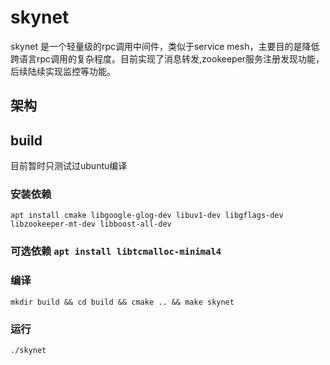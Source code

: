 # skynet
skynet 是一个轻量级的rpc调用中间件，类似于service mesh，主要目的是降低跨语言rpc调用的复杂程度。目前实现了消息转发,zookeeper服务注册发现功能，后续陆续实现监控等功能。
## 架构

## build
目前暂时只测试过ubuntu编译 
### 安装依赖
`apt install cmake libgoogle-glog-dev libuv1-dev libgflags-dev libzookeeper-mt-dev libboost-all-dev`

### 可选依赖 `apt install libtcmalloc-minimal4`

### 编译
`mkdir build && cd build && cmake .. && make skynet`

### 运行
`./skynet`
